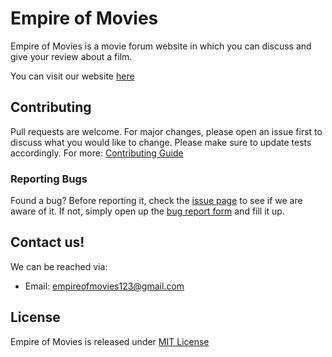 # Empire of Movies

Empire of Movies is a movie forum website in which you can discuss and give your review about a film.

You can visit our website [here](https://empire-of-movies.herokuapp.com/)

## Contributing
Pull requests are welcome. For major changes, please open an issue first to discuss what you would like to change.
Please make sure to update tests accordingly.
For more: [Contributing Guide](CONTRIBUTING.md)

### Reporting Bugs

Found a bug? Before reporting it, check the [issue page](https://github.com/dhafinrazaq/Empire_of_Movies-deploy/issues) to see if we are aware of it. If not, simply open up the [bug report form](https://github.com/dhafinrazaq/Empire_of_Movies-deploy/issues/new) and fill it up.


## Contact us!

We can be reached via:
- Email: empireofmovies123@gmail.com


## License
Empire of Movies is released under [MIT License](LICENSE)